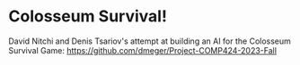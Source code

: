 # Colosseum Survival!

David Nitchi and Denis Tsariov's attempt at building an AI for the Colosseum Survival Game: https://github.com/dmeger/Project-COMP424-2023-Fall
